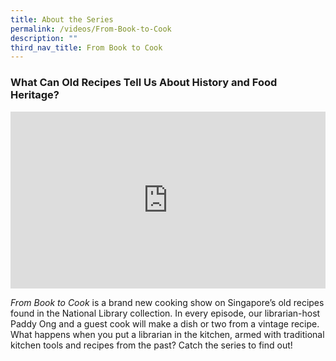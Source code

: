 ```yaml
---
title: About the Series
permalink: /videos/From-Book-to-Cook
description: ""
third_nav_title: From Book to Cook
---
```

### What Can Old Recipes Tell  Us About History and Food Heritage?


<style>.embed-container {position: relative; padding-bottom: 56.25%; height: 0; overflow: hidden; max-width: 100%; } .embed-container iframe, .embed-container object, .embed-container embed { position: absolute; top: 0; left: 0; width: 100%; height: 100%; }</style><div class='embed-container'><iframe src='https://www.youtube.com/embed/uC0Y6sIeImU' frameborder='0' allowfullscreen></iframe></div> 

<i>From Book to Cook</i> is a brand new cooking show on Singapore’s old recipes found in the National Library collection. In every episode, our librarian-host Paddy Ong and a guest cook will make a dish or two from a vintage recipe. What happens when you put a librarian in the kitchen, armed with traditional kitchen tools and recipes from the past? Catch the series to find out!